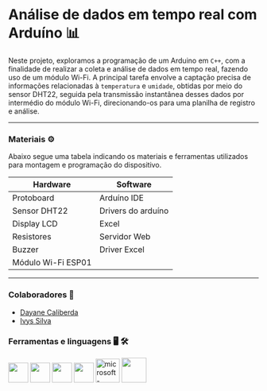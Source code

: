 # Análise de dados em tempo real com Arduíno 📊
Neste projeto, exploramos a programação de um Arduino em ```C++```, com a finalidade de realizar a coleta e análise de dados em tempo real, fazendo uso de um módulo Wi-Fi. A principal tarefa envolve a captação precisa de informações relacionadas à ```temperatura``` e ```umidade```, obtidas por meio do sensor DHT22, seguida pela transmissão instantânea desses dados por intermédio do módulo Wi-Fi, direcionando-os para uma planilha de registro e análise.

---
### Materiais ⚙️
Abaixo segue uma tabela indicando os materiais e ferramentas utilizados para montagem e programação do dispositivo.

|  Hardware            |  Software            |
|----------------------|----------------------|
| Protoboard           | Arduíno IDE          |
| Sensor DHT22         | Drivers do arduíno   |
| Display LCD          | Excel                |
| Resistores           | Servidor Web         |
| Buzzer               | Driver Excel         |
| Módulo Wi-Fi ESP01   |

---

### Colaboradores 🤝
- [Dayane Caliberda](https://github.com/DayaneCaliberda)
- [Ivys Silva](https://github.com/ivybin)

### Ferramentas e linguagens 🖥️ 🛠️
<img src="https://cdn.jsdelivr.net/gh/devicons/devicon/icons/cplusplus/cplusplus-original.svg" width="40px" heigth="20px" />   <img src="https://cdn.jsdelivr.net/gh/devicons/devicon/icons/arduino/arduino-original.svg" width="40px" heigth="20px"/>      <img src="https://cdn.jsdelivr.net/gh/devicons/devicon/icons/firebase/firebase-plain.svg" width="40px" heigth="20px"/>   <img src="https://cdn.jsdelivr.net/gh/devicons/devicon/icons/git/git-original.svg" width="40px" heigth="20px" /> <img width="48" height="48" src="https://img.icons8.com/color/48/microsoft-excel-2019--v1.png" alt="microsoft-excel-2019--v1"/>   <img width="50px" heigth="20px" src="https://cdn.jsdelivr.net/gh/devicons/devicon/icons/php/php-original.svg" />
